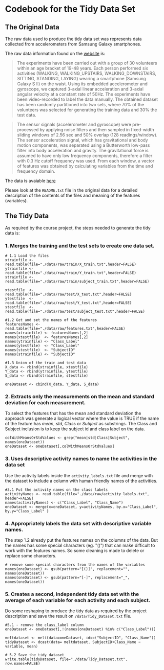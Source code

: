 # Codebook for the Tidy Data Set

## The Original Data
The raw data used to produce the tidy data set was represents data collected from accelerometers from Samsung Galaxy smartphones. 

The raw data information found on the [website](http://archive.ics.uci.edu/ml/datasets/Human+Activity+Recognition+Using+Smartphones) is: 

> The experiments have been carried out with a group of 30 volunteers within an age bracket of 19-48 years. Each person performed six activities (WALKING, WALKING_UPSTAIRS, WALKING_DOWNSTAIRS, SITTING, STANDING, LAYING) wearing a smartphone (Samsung Galaxy S II) on the waist. Using its embedded accelerometer and gyroscope, we captured 3-axial linear acceleration and 3-axial angular velocity at a constant rate of 50Hz. The experiments have been video-recorded to label the data manually. The obtained dataset has been randomly partitioned into two sets, where 70% of the volunteers was selected for generating the training data and 30% the test data. 

> The sensor signals (accelerometer and gyroscope) were pre-processed by applying noise filters and then sampled in fixed-width sliding windows of 2.56 sec and 50% overlap (128 readings/window). The sensor acceleration signal, which has gravitational and body motion components, was separated using a Butterworth low-pass filter into body acceleration and gravity. The gravitational force is assumed to have only low frequency components, therefore a filter with 0.3 Hz cutoff frequency was used. From each window, a vector of features was obtained by calculating variables from the time and frequency domain.

The data is avaiable [here](https://d396qusza40orc.cloudfront.net/getdata%2Fprojectfiles%2FUCI%20HAR%20Dataset.zip)

Please look at the `README.txt` file in the original data for a detailed description of the contents of the files and meaning of the features (variables).

## The Tidy Data

As required by the course project, the steps needed to generate the tidy data is:

### 1. Merges the training and the test sets to create one data set.

```{r}
# 1.1 Load the files
xtrainfile <- read.table(file="./data/raw/train/X_train.txt",header=FALSE)
ytrainfile <- read.table(file="./data/raw/train/Y_train.txt",header=FALSE)
strainfile <- read.table(file="./data/raw/train/subject_train.txt",header=FALSE)

xtestfile  <- read.table(file="./data/raw/test/X_test.txt",header=FALSE)
ytestfile  <- read.table(file="./data/raw/test/Y_test.txt",header=FALSE)
stestfile  <- read.table(file="./data/raw/test/subject_test.txt",header=FALSE)

#1.2 Get and set the names of the features
featuresNames <- read.table(file="./data/raw/features.txt",header=FALSE)
names(xtrainfile) <- featuresNames[,2]
names(xtestfile)  <- featuresNames[,2]
names(ytrainfile) <- "Class_Label"
names(ytestfile)  <- "Class_Label"
names(stestfile)  <- "SubjectID"
names(strainfile) <- "SubjectID"

#1.3 Union of the train and test data
X_data <- rbind(xtrainfile, xtestfile)
Y_data <- rbind(ytrainfile, ytestfile)
S_data <- rbind(strainfile, stestfile)

oneDataset <- cbind(X_data, Y_data, S_data)
```

### 2. Extracts only the measurements on the mean and standard deviation for each measurement. 
To select the features that has the mean and standard deviation the approach was generate a logical vector where the value is TRUE if the name of the feature has *mean*, *std*, *Class* or *Subject* as substrings. The Class and Subject inclusion is to keep the subject id and class label on the data.

```{r}
colWithMeansOrStdValues <- grep("mean|std|Class|Subject", names(oneDataset))
oneDataset <- oneDataset[,colWithMeansOrStdValues]
```


### 3. Uses descriptive activity names to name the activities in the data set
Use the activity labels inside the `activity_labels.txt` file and merge with the dataset to include a column with human friendly names of the activities.

```{r}
#3.1 Put the activity names on the class labels
activityNames <- read.table(file="./data/raw/activity_labels.txt", header=FALSE)
names(activityNames) <- c("Class_Label", "Class_Name")
oneDataset <- merge(x=oneDataset, y=activityNames, by.x="Class_Label", by.y="Class_Label" )
```


### 4. Appropriately labels the data set with descriptive variable names. 
The step 1.2 already put the features names on the columns of the data. But the names has some special characters (eg. "()") that can make difficult to work with the features names. So some cleaning is made to delete or replace some characters.

```{r}
# remove some special characters from the names of the variables
names(oneDataset) <- gsub(pattern="[()]", replacement="", names(oneDataset))
names(oneDataset) <- gsub(pattern="[-]", replacement="_", names(oneDataset))
```

### 5. Creates a second, independent tidy data set with the average of each variable for each activity and each subject. 
Do some reshaping to produce the tidy data as required by the project description and save the result on `/data/Tidy_Dataset.txt` file.

```{r}
#5.1 - remove the class_label column
oneDataset <- oneDataset[,!(names(oneDataset) %in% c("Class_Label"))]

meltdataset <- melt(data=oneDataset, id=c("SubjectID", "Class_Name"))
tidyDataset <- dcast(data= meltdataset, SubjectID+Class_Name ~ variable, mean)

# 5.2 Save the tidy dataset
write.table(tidyDataset, file="./data/Tidy_Dataset.txt", row.names=FALSE)
```